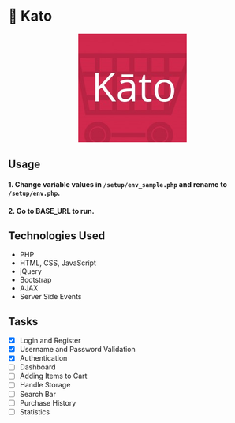 # 🛒 Kato

<p align="center">
  <img src="katologo.jpeg" alt="Kato"/>
</p>

## Usage

#### 1. Change variable values in `/setup/env_sample.php` and rename to `/setup/env.php`.

#### 2. Go to BASE_URL to run.

## Technologies Used

- PHP
- HTML, CSS, JavaScript
- jQuery
- Bootstrap
- AJAX
- Server Side Events

## Tasks

- [x] Login and Register
- [x] Username and Password Validation
- [x] Authentication
- [ ] Dashboard
- [ ] Adding Items to Cart
- [ ] Handle Storage
- [ ] Search Bar
- [ ] Purchase History
- [ ] Statistics
